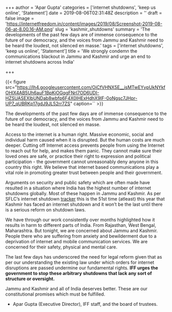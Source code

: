 +++
author = 'Apar Gupta'
categories = ['internet shutdowns', 'keep us online', 'Statement']
date = 2019-08-06T02:31:48Z
description = ''
draft = false
image = 'https://internetfreedom.in/content/images/2019/08/Screenshot-2019-08-06-at-8.00.16-AM.png'
slug = 'kashmir_shutdowns'
summary = 'The developments of the past few days are of immense consequence to the future of our democracy, and the voices from Jammu and Kashmir need to be heard the loudest, not silenced en masse.'
tags = ['internet shutdowns', 'keep us online', 'Statement']
title = 'We strongly condemn the communications blackout in Jammu and Kashmir and urge an end to internet shutdowns across India'

+++


{{< figure src="https://lh4.googleusercontent.com/OiCfVHNX5E__isMTwEYvpUkNYkfOHlX4AB5Uh6auF1BpKjOGqgFNrI7OD6UDI-HZSUASEXlbUNDab8wbfp6F4X0lHExHdhX9IF-0oNgsc7JHpr-UP7_qUBRKp17gdJ9JL52rr7ZS" caption=`` >}}



The developments of the past few days are of immense consequence to the future of our democracy, and the voices from Jammu and Kashmir need to be heard the loudest, not silenced en masse.

Access to the internet is a human right. Massive economic, social and individual harm caused when it is disrupted. But the human costs are much deeper. Cutting off Internet access prevents people from using the Internet to reach out for help, and makes them panic. They cannot make sure their loved ones are safe, or practice their right to expression and political participation - the government cannot unreasonably deny anyone in this country this right. We believe that internet based communications play a vital role in promoting greater trust between people and their government.

Arguments on security and public safety which are often made have resulted in a situation where India has the highest number of internet shutdowns globally. Most of these happen in Jammu and Kashmir. As per SFLC’s internet shutdown [tracker](https://internetshutdowns.in/) this is the 51st time (atleast) this year that Kashmir has faced an internet shutdown and it won’t be the last until there is a serious reform on shutdown laws.

We have through our work consistently over months highlighted how it results in harm to different parts of India. From Rajasthan, West Bengal, Maharashtra. But tonight, we are concerned about Jammu and Kashmir. People there who are suffering from anxiety and bewilderment due to a deprivation of internet and mobile communication services. We are concerned for their safety, physical and mental care.

The last few days has underscored the need for legal reform given that as per our understanding the existing law under which orders for internet disruptions are passed undermine our fundamental rights. **IFF urges the government to stop these arbitrary shutdowns that lack any sort of structure or oversight.**

Jammu and Kashmir and all of India deserves better. These are our constitutional promises which must be fulfilled.

- Apar Gupta (Executive Director), IFF staff, and the board of trustees.

